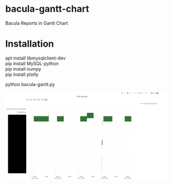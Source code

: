# bacula-gantt-chart
Bacula Reports in Gantt Chart

# Installation  
apt install libmysqlclient-dev  
pip install MySQL-python  
pip install numpy  
pip install plotly  

python bacula-gantt.py

![](https://github.com/siseci/bacula-gantt-chart/raw/master/bacula-gantt.png)



